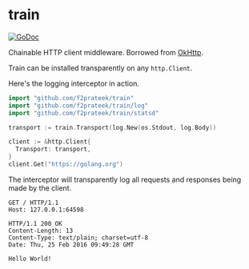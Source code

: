 # train

[![GoDoc](https://godoc.org/github.com/f2prateek/train?status.svg)](https://godoc.org/github.com/f2prateek/train)

Chainable HTTP client middleware. Borrowed from [OkHttp](https://github.com/square/okhttp/wiki/Interceptors).

Train can be installed transparently on any `http.Client`.

Here's the logging interceptor in action.

```go
import "github.com/f2prateek/train"
import "github.com/f2prateek/train/log"
import "github.com/f2prateek/train/statsd"

transport := train.Transport(log.New(os.Stdout, log.Body))

client := &http.Client{
  Transport: transport,
}
client.Get("https://golang.org")
```

The interceptor will transparently log all requests and responses being made by the client.

```
GET / HTTP/1.1
Host: 127.0.0.1:64598

HTTP/1.1 200 OK
Content-Length: 13
Content-Type: text/plain; charset=utf-8
Date: Thu, 25 Feb 2016 09:49:28 GMT

Hello World!
```
